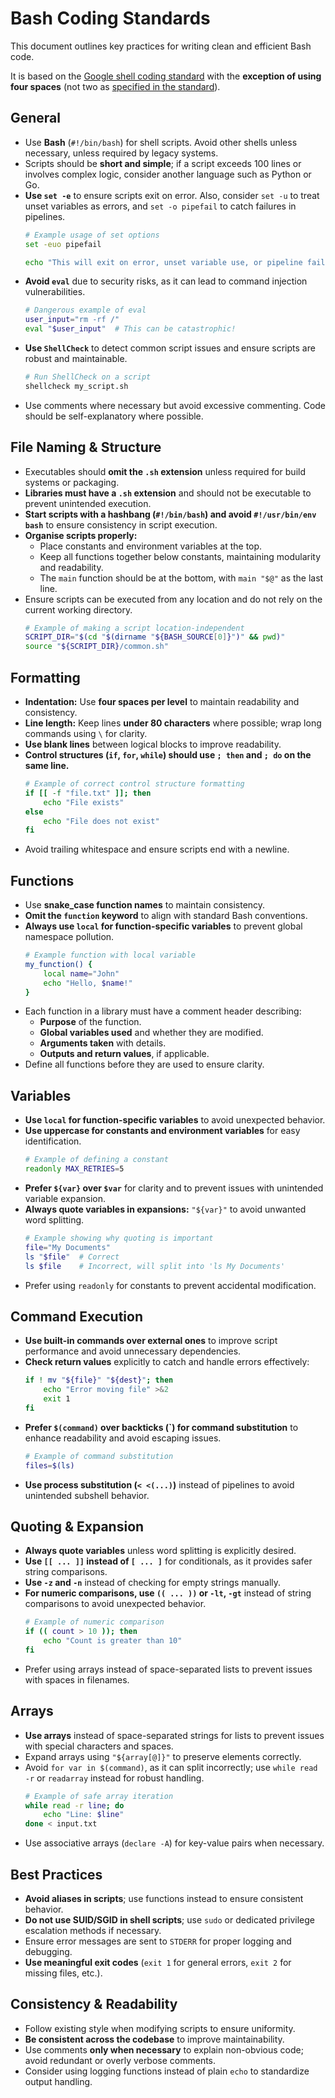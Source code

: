 # Bash Coding Standards

This document outlines key practices for writing clean and efficient Bash code. 

It is based on the [Google shell coding standard](https://google.github.io/styleguide/shell.xml)
with the **exception of using four spaces** (not two as
[specified in the standard](https://google.github.io/styleguide/shellguide.html#indentation)).

## General
- Use **Bash** (`#!/bin/bash`) for shell scripts. Avoid other shells unless necessary, unless required by legacy systems.
- Scripts should be **short and simple**; if a script exceeds 100 lines or involves complex logic, consider another language such as Python or Go.
- **Use `set -e`** to ensure scripts exit on error. Also, consider `set -u` to treat unset variables as errors, and `set -o pipefail` to catch failures in pipelines.
  ```sh
  # Example usage of set options
  set -euo pipefail
  
  echo "This will exit on error, unset variable use, or pipeline failure."
  ```
- **Avoid `eval`** due to security risks, as it can lead to command injection vulnerabilities.
  ```sh
  # Dangerous example of eval
  user_input="rm -rf /"
  eval "$user_input"  # This can be catastrophic!
  ```
- **Use `ShellCheck`** to detect common script issues and ensure scripts are robust and maintainable.
  ```sh
  # Run ShellCheck on a script
  shellcheck my_script.sh
  ```
- Use comments where necessary but avoid excessive commenting. Code should be self-explanatory where possible.

## File Naming & Structure
- Executables should **omit the `.sh` extension** unless required for build systems or packaging.
- **Libraries must have a `.sh` extension** and should not be executable to prevent unintended execution.
- **Start scripts with a hashbang (`#!/bin/bash`) and avoid `#!/usr/bin/env bash`** to ensure consistency in script execution.
- **Organise scripts properly:**
  - Place constants and environment variables at the top.
  - Keep all functions together below constants, maintaining modularity and readability.
  - The `main` function should be at the bottom, with `main "$@"` as the last line.
- Ensure scripts can be executed from any location and do not rely on the current working directory.
  ```sh
  # Example of making a script location-independent
  SCRIPT_DIR="$(cd "$(dirname "${BASH_SOURCE[0]}")" && pwd)"
  source "${SCRIPT_DIR}/common.sh"
  ```

## Formatting
- **Indentation:** Use **four spaces per level** to maintain readability and consistency.
- **Line length:** Keep lines **under 80 characters** where possible; wrap long commands using `\` for clarity.
- **Use blank lines** between logical blocks to improve readability.
- **Control structures (`if`, `for`, `while`) should use `; then` and `; do` on the same line.**
  ```sh
  # Example of correct control structure formatting
  if [[ -f "file.txt" ]]; then
      echo "File exists"
  else
      echo "File does not exist"
  fi
  ```
- Avoid trailing whitespace and ensure scripts end with a newline.

## Functions
- Use **snake_case function names** to maintain consistency.
- **Omit the `function` keyword** to align with standard Bash conventions.
- **Always use `local` for function-specific variables** to prevent global namespace pollution.
  ```sh
  # Example function with local variable
  my_function() {
      local name="John"
      echo "Hello, $name!"
  }
  ```
- Each function in a library must have a comment header describing:
  - **Purpose** of the function.
  - **Global variables used** and whether they are modified.
  - **Arguments taken** with details.
  - **Outputs and return values**, if applicable.
- Define all functions before they are used to ensure clarity.

## Variables
- **Use `local` for function-specific variables** to avoid unexpected behavior.
- **Use uppercase for constants and environment variables** for easy identification.
  ```sh
  # Example of defining a constant
  readonly MAX_RETRIES=5
  ```
- **Prefer `${var}` over `$var`** for clarity and to prevent issues with unintended variable expansion.
- **Always quote variables in expansions:** `"${var}"` to avoid unwanted word splitting.
  ```sh
  # Example showing why quoting is important
  file="My Documents"
  ls "$file"  # Correct
  ls $file    # Incorrect, will split into 'ls My Documents'
  ```
- Prefer using `readonly` for constants to prevent accidental modification.

## Command Execution
- **Use built-in commands over external ones** to improve script performance and avoid unnecessary dependencies.
- **Check return values** explicitly to catch and handle errors effectively:
  ```sh
  if ! mv "${file}" "${dest}"; then
      echo "Error moving file" >&2
      exit 1
  fi
  ```
- **Prefer `$(command)` over backticks (`) for command substitution** to enhance readability and avoid escaping issues.
  ```sh
  # Example of command substitution
  files=$(ls)
  ```
- **Use process substitution (`< <(...)`)** instead of pipelines to avoid unintended subshell behavior.

## Quoting & Expansion
- **Always quote variables** unless word splitting is explicitly desired.
- **Use `[[ ... ]]` instead of `[ ... ]`** for conditionals, as it provides safer string comparisons.
- **Use `-z` and `-n`** instead of checking for empty strings manually.
- **For numeric comparisons, use `(( ... ))` or `-lt`, `-gt`** instead of string comparisons to avoid unexpected behavior.
  ```sh
  # Example of numeric comparison
  if (( count > 10 )); then
      echo "Count is greater than 10"
  fi
  ```
- Prefer using arrays instead of space-separated lists to prevent issues with spaces in filenames.

## Arrays
- **Use arrays** instead of space-separated strings for lists to prevent issues with special characters and spaces.
- Expand arrays using `"${array[@]}"` to preserve elements correctly.
- Avoid `for var in $(command)`, as it can split incorrectly; use `while read -r` or `readarray` instead for robust handling.
  ```sh
  # Example of safe array iteration
  while read -r line; do
      echo "Line: $line"
  done < input.txt
  ```
- Use associative arrays (`declare -A`) for key-value pairs when necessary.

## Best Practices
- **Avoid aliases in scripts**; use functions instead to ensure consistent behavior.
- **Do not use SUID/SGID in shell scripts**; use `sudo` or dedicated privilege escalation methods if necessary.
- Ensure error messages are sent to `STDERR` for proper logging and debugging.
- **Use meaningful exit codes** (`exit 1` for general errors, `exit 2` for missing files, etc.).

## Consistency & Readability
- Follow existing style when modifying scripts to ensure uniformity.
- **Be consistent across the codebase** to improve maintainability.
- Use comments **only when necessary** to explain non-obvious code; avoid redundant or overly verbose comments.
- Consider using logging functions instead of plain `echo` to standardize output handling.


